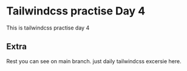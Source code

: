 # Tailwindcss practise Day 4

This is tailwindcss practise day 4

## Extra

Rest you can see on main branch. just daily tailwindcss excersie here.
